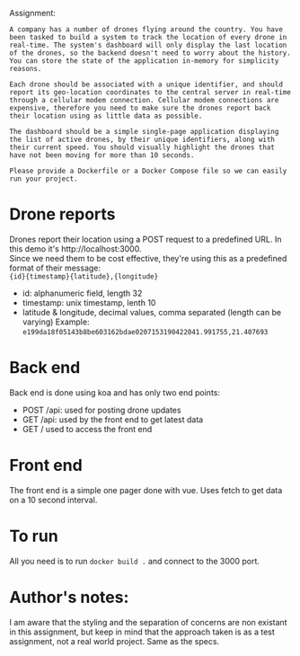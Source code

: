 Assignment:  

```
A company has a number of drones flying around the country. You have been tasked to build a system to track the location of every drone in real-time. The system's dashboard will only display the last location of the drones, so the backend doesn't need to worry about the history. You can store the state of the application in-memory for simplicity reasons.

Each drone should be associated with a unique identifier, and should report its geo-location coordinates to the central server in real-time through a cellular modem connection. Cellular modem connections are expensive, therefore you need to make sure the drones report back their location using as little data as possible.

The dashboard should be a simple single-page application displaying the list of active drones, by their unique identifiers, along with their current speed. You should visually highlight the drones that have not been moving for more than 10 seconds.

Please provide a Dockerfile or a Docker Compose file so we can easily run your project.
```

# Drone reports
Drones report their location using a POST request to a predefined URL. In this demo it's http://localhost:3000.  
Since we need them to be cost effective, they're using this as a predefined format of their message:   
`{id}{timestamp}{latitude},{longitude}`  
- id: alphanumeric field, length 32
- timestamp: unix timestamp, lenth 10
- latitude & longitude, decimal values, comma separated (length can be varying)
Example:  
`e199da18f05143b8be603162bdae0207153190422041.991755,21.407693`

# Back end 
Back end is done using koa and has only two end points: 
- POST /api: used for posting drone updates
- GET /api: used by the front end to get latest data
- GET / used to access the front end

# Front end
The front end is a simple one pager done with vue. Uses fetch to get data on a 10 second interval.

# To run
All you need is to run `docker build .` and connect to the 3000 port.


# Author's notes: 
I am aware that the styling and the separation of concerns are non existant in this assignment, but keep in mind that the approach taken is as a test assignment, not a real world project. Same as the specs.